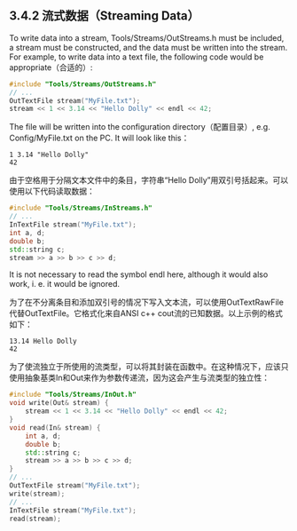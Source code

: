 ## 3.4.2 流式数据（Streaming Data）

To write data into a stream, Tools/Streams/OutStreams.h must be included, a stream must be
constructed, and the data must be written into the stream. For example, to write data into a
text file, the following code would be appropriate（合适的）:

```cpp
#include "Tools/Streams/OutStreams.h"
// ...
OutTextFile stream("MyFile.txt");
stream << 1 << 3.14 << "Hello Dolly" << endl << 42;
```

The file will be written into the configuration directory（配置目录）, e.g. Config/MyFile.txt on the PC. It
will look like this：

```shell
1 3.14 "Hello Dolly" 
42
```

由于空格用于分隔文本文件中的条目，字符串“Hello Dolly”用双引号括起来。可以使用以下代码读取数据：

```cpp
#include "Tools/Streams/InStreams.h" 
// ...
InTextFile stream("MyFile.txt");
int a, d;
double b;
std::string c;
stream >> a >> b >> c >> d;
```

It is not necessary to read the symbol endl here, although it would also work, i. e. it would be
ignored.

为了在不分离条目和添加双引号的情况下写入文本流，可以使用OutTextRawFile代替OutTextFile。它格式化来自ANSI c++ cout流的已知数据。以上示例的格式如下：

```shell
13.14 Hello Dolly 
42
```

为了使流独立于所使用的流类型，可以将其封装在函数中。在这种情况下，应该只使用抽象基类In和Out来作为参数传递流，因为这会产生与流类型的独立性：

```cpp
#include "Tools/Streams/InOut.h"
void write(Out& stream) {
	stream << 1 << 3.14 << "Hello Dolly" << endl << 42; 
}
void read(In& stream) {
    int a, d;
    double b;
    std::string c;
    stream >> a >> b >> c >> d;
}
// ...
OutTextFile stream("MyFile.txt"); 
write(stream);
// ...
InTextFile stream("MyFile.txt");
read(stream);
```

